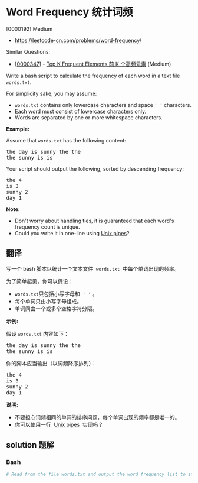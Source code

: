 # Word Frequency 统计词频

[0000192] Medium

- https://leetcode-cn.com/problems/word-frequency/

Similar Questions:

- [[0000347](https://leetcode-cn.com/problems/top-k-frequent-elements/)] - [Top K Frequent Elements 前 K 个高频元素](./0000347.top-k-frequent-elements.md) (Medium)

Write a bash script to calculate the frequency of each word in a text file `words.txt`.

For simplicity sake, you may assume:

- `words.txt` contains only lowercase characters and space `' '` characters.
- Each word must consist of lowercase characters only.
- Words are separated by one or more whitespace characters.

**Example:**

Assume that `words.txt` has the following content:

<pre>the day is sunny the the
the sunny is is
</pre>

Your script should output the following, sorted by descending frequency:

<pre>the 4
is 3
sunny 2
day 1
</pre>

**Note:**

- Don't worry about handling ties, it is guaranteed that each word's frequency count is unique.
- Could you write it in one-line using [Unix pipes](http://tldp.org/HOWTO/Bash-Prog-Intro-HOWTO-4.html)?

## 翻译

写一个 bash 脚本以统计一个文本文件  `words.txt`  中每个单词出现的频率。

为了简单起见，你可以假设：

- `words.txt`只包括小写字母和  `' '` 。
- 每个单词只由小写字母组成。
- 单词间由一个或多个空格字符分隔。

**示例:**

假设 `words.txt` 内容如下：

<pre>the day is sunny the the
the sunny is is
</pre>

你的脚本应当输出（以词频降序排列）：

<pre>the 4
is 3
sunny 2
day 1
</pre>

**说明:**

- 不要担心词频相同的单词的排序问题，每个单词出现的频率都是唯一的。
- 你可以使用一行  [Unix pipes](http://tldp.org/HOWTO/Bash-Prog-Intro-HOWTO-4.html)  实现吗？

## solution 题解

### Bash

```bash
# Read from the file words.txt and output the word frequency list to stdout.

```
